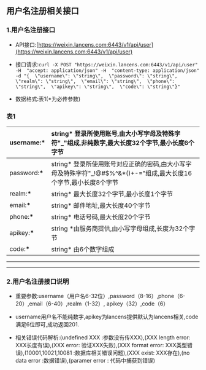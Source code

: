 ## 用户名注册相关接口

### 1.用户名注册接口

* API接口:[https://weixin.lancens.com:6443/v1/api/user](https://weixin.lancens.com:6443/v1/api/user)

* 接口请求:`curl -X POST "https://weixin.lancens.com:6443/v1/api/user" -H  "accept: application/json" -H  "content-type: application/json" -d "{  \"username\": \"string\",  \"password\": \"string\",  \"realm\": \"string\",  \"email\": \"string\",  \"phone\": \"string\",  \"apikey\": \"string\",  \"code\": \"string\"}"`

* 数据格式:表1\(\*为必传参数\)

### 表1

| username:**\*** | string\* 登录所使用账号,由大小写字母及特殊字符"\_"组成,非纯数字,最大长度32个字节,最小长度6个字节 |
| :--- | :--- |
| password:**\*** | string\* 登录所使用账号对应正确的密码,由大小写字母及特殊字符"\_!@\#$%^&\*\(\)+-="组成,最大长度16个字节,最小长度8个字节 |
| realm:**\*** | string\* 最大长度32个字节,最小长度1个字节 |
| email:**\*** | string\* 邮件地址,最大长度40个字节 |
| phone:**\*** | string\* 电话号码,最大长度20个字节 |
| apikey:**\*** | string \*由服务商提供,由小写字母组成,长度为32个字节 |
| code:**\*** | string\* 由6个数字组成 |

---

---

### 2.用户名注册接口说明

* 重要参数:username（用户名6-32位）,password（8-16）,phone（6-20）,email（6-40）,realm（1-32）,          apikey（32）,code（6）

* username用户名不能纯数字,apikey为lancens提供默认为lancens相关,code满足6位即可,成功返回201.

* 相关错误代码解析:\(undefined XXX :参数没有传XXX\),\(XXX length error: XXX长度有误\),\(XXX error: 验证XXX失败\),\(XXX format error: XXX类型错误\),\(10001,10021,10081 :数据库相关错误问题\),\(XXX exist: XXX存在\),\(no data error :数据错误\),\(paramer error : 代码中捕获到错误\)



